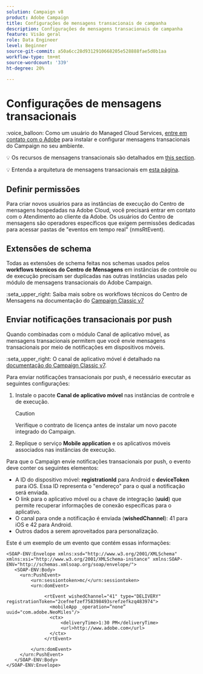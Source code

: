 ```yaml
---
solution: Campaign v8
product: Adobe Campaign
title: Configurações de mensagens transacionais de campanha
description: Configurações de mensagens transacionais de campanha
feature: Visão geral
role: Data Engineer
level: Beginner
source-git-commit: a50a6cc28d9312910668205e528888fae5d0b1aa
workflow-type: tm+mt
source-wordcount: '339'
ht-degree: 20%

---
```


# Configurações de mensagens transacionais

:voice_balloon: Como um usuário do Managed Cloud Services, [entre em contato com o Adobe](../start/campaign-faq.md#support) para instalar e configurar mensagens transacionais do Campaign no seu ambiente.

:bulb: Os recursos de mensagens transacionais são detalhados em [this section](../send/transactional.md).

:bulb: Entenda a arquitetura de mensagens transacionais em [esta página](../dev/architecture.md).

## Definir permissões

Para criar novos usuários para as instâncias de execução do Centro de mensagens hospedadas na Adobe Cloud, você precisará entrar em contato com o Atendimento ao cliente da Adobe. Os usuários do Centro de mensagens são operadores específicos que exigem permissões dedicadas para acessar pastas de &quot;eventos em tempo real&quot; (nmsRtEvent).

## Extensões de schema

Todas as extensões de schema feitas nos schemas usados pelos **workflows técnicos do Centro de Mensagens** em instâncias de controle ou de execução precisam ser duplicadas nas outras instâncias usadas pelo módulo de mensagens transacionais do Adobe Campaign.

:seta_upper_right: Saiba mais sobre os workflows técnicos do Centro de Mensagens na documentação do [Campaign Classic v7](https://experienceleague.adobe.com/docs/campaign-classic/using/transactional-messaging/instance-configuration/technical-workflows.html?lang=en#control-instance-workflows)

## Enviar notificações transacionais por push

Quando combinadas com o módulo Canal de aplicativo móvel, as mensagens transacionais permitem que você envie mensagens transacionais por meio de notificações em dispositivos móveis.

:seta_upper_right: O canal de aplicativo móvel é detalhado na [documentação do Campaign Classic v7](https://experienceleague.adobe.com/docs/campaign-classic/using/sending-messages/sending-push-notifications/about-mobile-app-channel.html?lang=en#sending-messages).

Para enviar notificações transacionais por push, é necessário executar as seguintes configurações:

1. Instale o pacote **Canal de aplicativo móvel** nas instâncias de controle e de execução.

   >[!CAUTION]
   >
   >Verifique o contrato de licença antes de instalar um novo pacote integrado do Campaign.

1. Replique o serviço **Mobile application** e os aplicativos móveis associados nas instâncias de execução.

Para que o Campaign envie notificações transacionais por push, o evento deve conter os seguintes elementos:

* A ID do dispositivo móvel: **registrationId** para Android e **deviceToken** para iOS. Essa ID representa o &quot;endereço&quot; para o qual a notificação será enviada.
* O link para o aplicativo móvel ou a chave de integração (**uuid**) que permite recuperar informações de conexão específicas para o aplicativo.
* O canal para onde a notificação é enviada (**wishedChannel**): 41 para iOS e 42 para Android.
* Outros dados a serem aproveitados para personalização.

Este é um exemplo de um evento que contém essas informações:

```
<SOAP-ENV:Envelope xmlns:xsd="http://www.w3.org/2001/XMLSchema" xmlns:xsi="http://www.w3.org/2001/XMLSchema-instance" xmlns:SOAP-ENV="http://schemas.xmlsoap.org/soap/envelope/">
   <SOAP-ENV:Body>
     <urn:PushEvent>
         <urn:sessiontoken>mc/</urn:sessiontoken>
         <urn:domEvent>

              <rtEvent wishedChannel="41" type="DELIVERY" registrationToken="2cefnefzef758398493srefzefkzq483974">
                <mobileApp _operation=”none” uuid="com.adobe.NeoMiles"/>
                <ctx>
                    <deliveryTime>1:30 PM</deliveryTime>
                    <url>http://www.adobe.com</url>
                </ctx>
              </rtEvent>

         </urn:domEvent>
     </urn:PushEvent>           
   </SOAP-ENV:Body>
</SOAP-ENV:Envelope>
```

